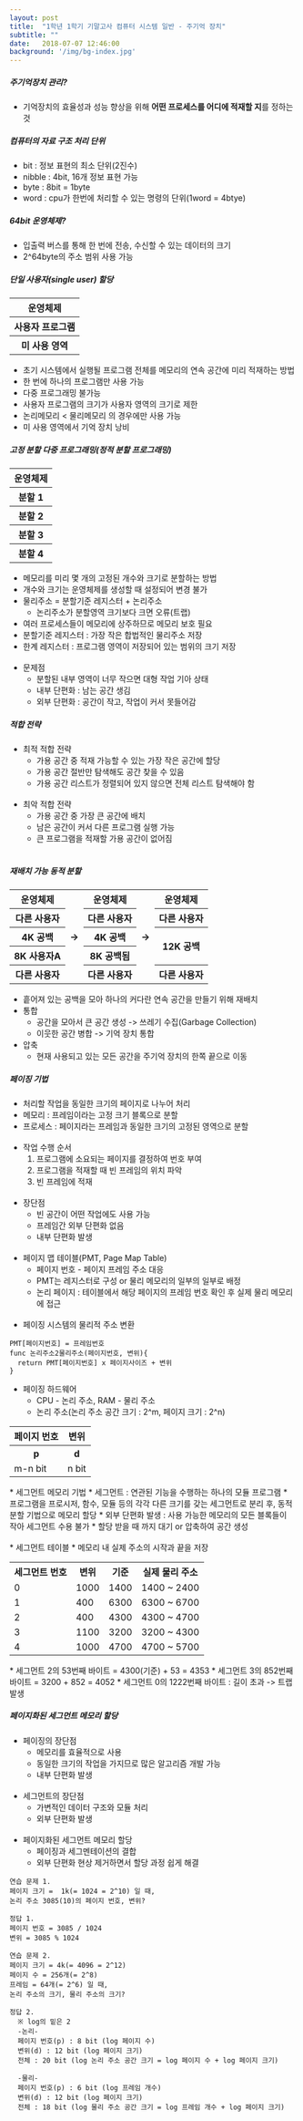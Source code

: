 ```yaml
---
layout: post
title:  "1학년 1학기 기말고사 컴퓨터 시스템 일반 - 주기억 장치"
subtitle: ""
date:   2018-07-07 12:46:00
background: '/img/bg-index.jpg'
---
```


##### 주기억장치 관리?
* 기억장치의 효율성과 성능 향상을 위해 <b>어떤 프로세스를 어디에 적재할 지</b>를 정하는 것

##### 컴퓨터의 자료 구조 처리 단위
<ul>
  <li>bit : 정보 표현의 최소 단위(2진수)</li>
  <li>nibble : 4bit, 16개 정보 표현 가능</li>
  <li>byte : 8bit = 1byte</li>
  <li>word : cpu가 한번에 처리할 수 있는 명령의 단위(1word = 4btye)</li>
</ul>

##### 64bit 운영체제?
* 입출력 버스를 통해 한 번에 전송, 수신할 수 있는 데이터의 크기
* 2^64byte의 주소 범위 사용 가능

##### 단일 사용자(single user) 할당
<table>
  <tr><th>운영체제</th></tr>
  <tr><th>사용자 프로그램</th></tr>
  <tr><th>미 사용 영역</th></tr>
</table>

* 초기 시스템에서 실행될 프로그램 전체를 메모리의 연속 공간에 미리 적재하는 방법
* 한 번에 하나의 프로그램만 사용 가능
* 다중 프로그래밍 불가능
* 사용자 프로그램의 크기가 사용자 영역의 크기로 제한
* 논리메모리 < 물리메모리 의 경우에만 사용 가능
* 미 사용 영역에서 기억 장치 낭비

##### 고정 분할 다중 프로그래밍(정적 분할 프로그래밍)
<table>
  <tr><th>운영체제</th></tr>
  <tr><th>분할 1</th></tr>
  <tr><th>분할 2</th></tr>
  <tr><th>분할 3</th></tr>
  <tr><th>분할 4</th></tr>
</table>

* 메모리를 미리 몇 개의 고정된 개수와 크기로 분할하는 방법
* 개수와 크기는 운영체제를 생성할 때 설정되어 변경 불가
* 물리주소 = 분할기준 레지스터 + 논리주소
  * 논리주소가 분할영역 크기보다 크면 오류(트랩)
* 여러 프로세스들이 메모리에 상주하므로 메모리 보호 필요
* 분할기준 레지스터 : 가장 작은 합법적인 물리주소 저장
* 한계 레지스터 : 프로그램 영역이 저장되어 있는 범위의 크기 저장<br><br>
* 문제점
  * 분할된 내부 영역이 너무 작으면 대형 작업 기아 상태
  * 내부 단편화 : 남는 공간 생김
  * 외부 단편화 : 공간이 작고, 작업이 커서 못들어감

##### 적합 전략
* 최적 적합 전략
  * 가용 공간 중 적재 가능할 수 있는 가장 작은 공간에 할당
  * 가용 공간 절반만 탐색해도 공간 찾을 수 있음
  * 가용 공간 리스트가 정렬되어 있지 않으면 전체 리스트 탐색해야 함<br><br>
* 최악 적합 전략
  * 가용 공간 중 가장 큰 공간에 배치
  * 남은 공간이 커서 다른 프로그램 실행 가능
  * 큰 프로그램을 적재할 가용 공간이 없어짐<br><br>

##### 재배치 가능 동적 분할
<table>
  <tr><th>운영체제</th> <th rowspan="5">-&gt;</th><th>운영체제</th><th rowspan="5">-&gt;</th><th>운영체제</th></tr>
  <tr><th>다른 사용자</th><th>다른 사용자</th><th>다른 사용자</th></tr>
  <tr><th>4K 공백</th><th>4K 공백</th><th rowspan="2">12K 공백</th></tr>
  <tr><th>8K 사용자A</th><th>8K 공백됨</th></tr>
  <tr><th>다른 사용자</th><th>다른 사용자</th><th>다른 사용자</th></tr>
</table>

*  흩어져 있는 공백을 모아 하나의 커다란 연속 공간을 만들기 위해 재배치
* 통합
  * 공간을 모아서 큰 공간 생성 -&gt; 쓰레기 수집(Garbage Collection)
  * 이웃한 공간 병합 -&gt; 기억 장치 통합
* 압축
  * 현재 사용되고 있는 모든 공간을 주기억 장치의 한쪽 끝으로 이동


##### 페이징 기법
* 처리할 작업을 동일한 크기의 페이지로 나누어 처리
* 메모리 : 프레임이라는 고정 크기 블록으로 분할
* 프로세스 : 페이지라는 프레임과 동일한 크기의 고정된 영역으로 분할<br><br>
* 작업 수행 순서
  1. 프로그램에 소요되는 페이지를 결정하여 번호 부여
  2. 프로그램을 적재할 때 빈 프레임의 위치 파악
  3. 빈 프레임에 적재<br><br>
* 장단점
  * 빈 공간이 어떤 작업에도 사용 가능
  * 프레임간 외부 단편화 없음
  * 내부 단편화 발생<br><br>
* 페이지 맵 테이블(PMT, Page Map Table)
  * 페이지 번호 - 페이지 프레임 주소 대응
  * PMT는 레지스터로 구성 or 물리 메모리의 일부의 일부로 배정
  * 논리 페이지 : 테이블에서 해당 페이지의 프레임 번호 확인 후 실제 물리 메모리에 접근<br><br>
* 페이징 시스템의 물리적 주소 변환
```
PMT[페이지번호] = 프레임번호
func 논리주소2물리주소(페이지번호, 변위){
  return PMT[페이지번호] x 페이지사이즈 + 변위
}
```

* 페이징 하드웨어
  * CPU - 논리 주소, RAM - 물리 주소
  * 논리 주소(논리 주소 공간 크기 : 2^m, 페이지 크기 : 2^n)
<table>
  <tr> <th>페이지 번호</th> <th>변위</th> </tr>
  <tr> <th>p</th> <th>d</th> </tr>
  <tr> <td>m-n bit</td> <td>n bit</td> </tr>
</table>
* 세그먼트 메모리 기법
  * 세그먼트 : 연관된 기능을 수행하는 하나의 모듈 프로그램
  * 프로그램을 프로시저, 함수, 모듈 등의 각각 다른 크기를 갖는 세그먼트로 분리 후, 동적 분할 기법으로 메모리 할당
  * 외부 단편화 발생 : 사용 가능한 메모리의 모든 블록들이 작아 세그먼트 수용 불가
  * 할당 받을 때 까지 대기 or 압축하여 공간 생성<br><br>
* 세그먼트 테이블
  * 메모리 내 실제 주소의 시작과 끝을 저장
<table>
  <tr> <th>세그먼트 번호</th> <th>변위</th> <th>기준</th> <th>실제 물리 주소</th> </tr>
  <tr> <td>0</td> <td>1000</td> <td>1400</td> <td>1400 ~ 2400</td> </tr>
  <tr> <td>1</td> <td>400</td> <td>6300</td> <td>6300 ~ 6700</td> </tr>
  <tr> <td>2</td> <td>400</td> <td>4300</td> <td>4300 ~ 4700</td> </tr>
  <tr> <td>3</td> <td>1100</td> <td>3200</td> <td>3200 ~ 4300</td> </tr>
  <tr> <td>4</td> <td>1000</td> <td>4700</td> <td>4700 ~ 5700</td> </tr>
</table>
  * 세그먼트 2의 53번째 바이트 = 4300(기준) + 53 = 4353
  * 세그먼트 3의 852번째 바이트 = 3200 + 852 = 4052
  * 세그먼트 0의 1222번째 바이트 : 길이 초과 -&gt; 트랩 발생

##### 페이지화된 세그먼트 메모리 할당
* 페이징의 장단점
  * 메모리를 효율적으로 사용
  * 동일한 크기의 작업을 가지므로 많은 알고리즘 개발 가능
  * 내부 단편화 발생<br><br>
* 세그먼트의 장단점
  * 가변적인 데이터 구조와 모듈 처리
  * 외부 단편화 발생<br><br>
* 페이지화된 세그먼트 메모리 할당
  * 페이징과 세그멘테이션의 결합
  * 외부 단편화 현상 제거하면서 할당 과정 쉽게 해결

```
연습 문제 1.
페이지 크기 =  1k(= 1024 = 2^10) 일 때,
논리 주소 3085(10)의 페이지 번호, 변위?

정답 1.
페이지 번호 = 3085 / 1024
변위 = 3085 % 1024

연습 문제 2.
페이지 크기 = 4k(= 4096 = 2^12)
페이지 수 = 256개(= 2^8)
프레임 = 64개(= 2^6) 일 때,
논리 주소의 크기, 물리 주소의 크기?

정답 2.
  ※ log의 밑은 2
  -논리-
  페이지 번호(p) : 8 bit (log 페이지 수)
  변위(d) : 12 bit (log 페이지 크기)
  전체 : 20 bit (log 논리 주소 공간 크기 = log 페이지 수 + log 페이지 크기)

  -물리-
  페이지 번호(p) : 6 bit (log 프레임 개수)
  변위(d) : 12 bit (log 페이지 크기)
  전체 : 18 bit (log 물리 주소 공간 크기 = log 프레임 개수 + log 페이지 크기)
```
